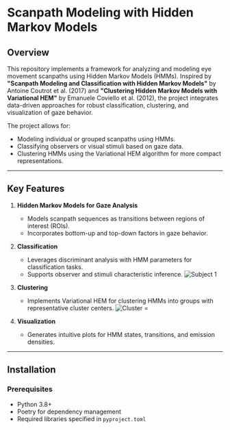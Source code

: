 # Scanpath Modeling with Hidden Markov Models

## Overview

This repository implements a framework for analyzing and modeling eye movement scanpaths using Hidden Markov Models (HMMs). Inspired by **"Scanpath Modeling and Classification with Hidden Markov Models"** by Antoine Coutrot et al. (2017) and **"Clustering Hidden Markov Models with Variational HEM"** by Emanuele Coviello et al. (2012), the project integrates data-driven approaches for robust classification, clustering, and visualization of gaze behavior.

The project allows for:
- Modeling individual or grouped scanpaths using HMMs.
- Classifying observers or visual stimuli based on gaze data.
- Clustering HMMs using the Variational HEM algorithm for more compact representations.

---

## Key Features

1. **Hidden Markov Models for Gaze Analysis**  
   - Models scanpath sequences as transitions between regions of interest (ROIs).
   - Incorporates bottom-up and top-down factors in gaze behavior.

2. **Classification**  
   - Leverages discriminant analysis with HMM parameters for classification tasks.
   - Supports observer and stimuli characteristic inference.
   ![Subject 1](plots/subjects/Subject_1_visualization)

3. **Clustering**  
   - Implements Variational HEM for clustering HMMs into groups with representative cluster centers.
   ![Cluster =](plots/Group_0_visualization)

4. **Visualization**  
   - Generates intuitive plots for HMM states, transitions, and emission densities.

---

## Installation

### Prerequisites

- Python 3.8+
- Poetry for dependency management
- Required libraries specified in `pyproject.toml`

